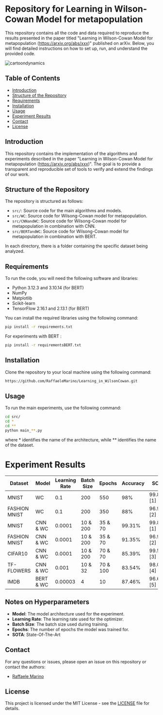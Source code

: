 # Repository for Learning in Wilson-Cowan Model for metapopulation

This repository contains all the code and data required to reproduce the results presented in the paper titled "Learning in Wilson-Cowan Model for metapopulation (https://arxiv.org/abs/xxx)" published on arXiv. Below, you will find detailed instructions on how to set up, run, and understand the provided code.

![cartoondynamics](https://github.com/RaffaeleMarino/Learning_in_WilsonCowan/assets/44016352/7b9ae2ae-fff3-48a4-a72b-368588b14169)

## Table of Contents

- [Introduction](#introduction)
- [Structure of the Repository](#structure-of-the-repository)
- [Requirements](#requirements)
- [Installation](#installation)
- [Usage](#usage)
- [Experiment Results](#experiment-results)
- [Contact](#contact)
- [License](#license)


## Introduction

This repository contains the implementation of the algorithms and experiments described in the paper "Learning in Wilson-Cowan Model for metapopulation (https://arxiv.org/abs/xxx)". The goal is to provide  a transparent and reproducible set of tools to verify and extend the findings of our work.

## Structure of the Repository

The repository is structured as follows:

- `src/`: Source code for the main algorithms and models.
- `src/WC`: Source code for Wilsong-Cowan model for metapopulation.
- `src/CNNandWC`: Source code for Wilsong-Cowan model for metapopulation in combination with CNN.
- `src/BERTandWC`: Source code for Wilsong-Cowan model for metapopulation in combination with BERT.
  
In each directory, there is a folder containing the specific dataset being analyzed.
## Requirements

To run the code, you will need the following software and libraries:

- Python 3.12.3 and 3.10.14 (for BERT) 
- NumPy
- Matplotlib
- Scikit-learn
- TensorFlow 2.16.1 and 2.13.1 (for BERT)

You can install the required libraries using the following command:

```bash
pip install -r requirements.txt
```
For experiments with BERT :

```bash
pip install -r requirementsBERT.txt
```

## Installation

Clone the repository to your local machine using the following command:

```bash
https://github.com/RaffaeleMarino/Learning_in_WilsonCowan.git
```

## Usage

To run the main experiments, use the following command:

```bash
cd src/
cd *
cd **
python main_**.py
```
where * identifies the name of the architecture, while ** identifies the name of the dataset.

# Experiment Results


| Dataset        | Model           | Learning Rate | Batch Size | Epochs  | Accuracy | SOTA     |
|----------------|-----------------|---------------|------------|---------|----------|----------|
| MNIST          | WC              | 0.1           | 200        | 550     | 98%      | 99.87%[1]|
| FASHION MNIST  | WC              | 0.1           | 200        | 350     | 88%      | 96.91%[2]|
| MNIST          | CNN & WC        | 0.0001        | 10 & 200   | 35 & 70 | 99.31%   | 99.87%[1]|
| FASHION MNIST  | CNN & WC        | 0.0001        | 10 & 200   | 35 & 70 | 91.35%   | 96.91%[2]|
| CIFAR10        | CNN & WC        | 0.0001        | 10 & 200   | 70 & 70 | 85.39%   | 99.50%[3]|
| TF-FLOWERS     | CNN & WC        | 0.001         | 10 & 32    | 70 & 100| 83.54%   | 98.00%[4]|
| IMDB           | BERT & WC       | 0.00003       | 4          | 10      | 87.46%   | 96.68%[5]|

## Notes on Hyperparameters
- **Model**: The model architecture used for the experiment.
- **Learning Rate**: The learning rate used for the optimizer.
- **Batch Size**: The batch size used during training.
- **Epochs**: The number of epochs the model was trained for.
- **SOTA**: State-Of-The-Art


## Contact

For any questions or issues, please open an issue on this repository or contact the authors:

- [Raffaele Marino](mailto:raffaele.marino@unifi.it)

## License

This project is licensed under the MIT License - see the [LICENSE](LICENSE) file for details.
